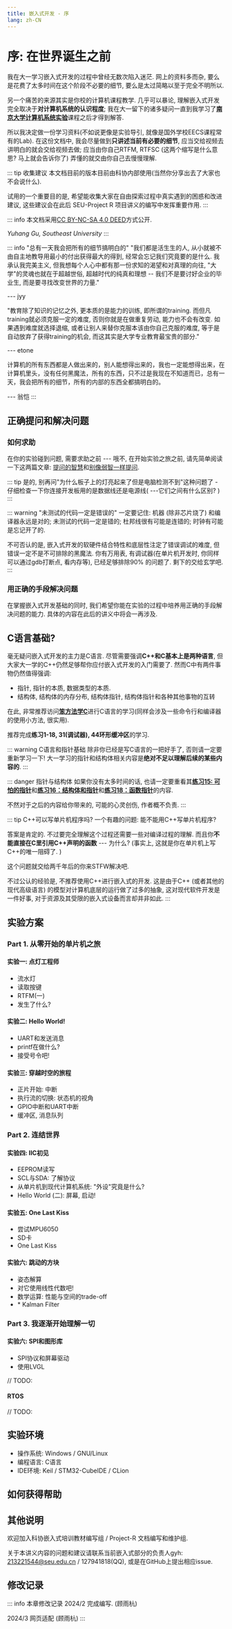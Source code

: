 ```yaml
---
title: 嵌入式开发 - 序
lang: zh-CN
---
```


# 序: 在世界诞生之前

我在大一学习嵌入式开发的过程中曾经无数次陷入迷茫. 网上的资料多而杂,
要么是花费了太多时间在这个阶段不必要的细节,
要么是太过简略以至于完全不明所以.

另一个痛苦的来源其实是你校的计算机课程教学. 几乎可以暴论,
理解嵌入式开发完全取决于**对计算机系统的认识程度**;
我在大一留下的诸多疑问一直到我学习了[**南京大学计算机系统实验**](https://nju-projectn.github.io/ics-pa-gitbook/ics2023/index.html)课程之后才得到解答.

所以我决定做一份学习资料(不如说更像是实验导引, 就像是国外学校EECS课程常有的Lab). 在这份文档中,
我会尽量做到**只讲述当前有必要的细节**,
应当交给视频去讲明白的就会交给视频去做; 应当由你自己RTFM,
RTFSC (这两个缩写是什么意思?
马上就会告诉你了) 弄懂的就交由你自己去慢慢理解.

::: tip 收集建议
本文档目前的版本目前由科协内部使用(当然你分享出去了大家也不会说什么).

试用的一个重要目的是,
希望能收集大家在自由探索过程中真实遇到的困惑和改进建议, 这些建议会在此后
SEU-Project R 项目讲义的编写中发挥重要作用.
:::

::: info
本文档采用[CC BY-NC-SA 4.0
DEED](https://creativecommons.org/licenses/by-nc-sa/4.0/deed.zh-hans)方式公开.

*Yuhang Gu, Southeast University*
:::

::: info "总有一天我会把所有的细节搞明白的"
\"我们都是活生生的人, 从小就被不由自主地教导用最小的付出获得最大的得到,
经常会忘记我们究竟要的是什么. 我承认我完美主义,
但我想每个人心中都有那一份求知的渴望和对真理的向往,
\"大学\"的灵魂也就在于超越世俗, 超越时代的纯真和理想 --
我们不是要讨好企业的毕业生, 而是要寻找改变世界的力量.\"

--- jyy

\"教育除了知识的记忆之外, 更本质的是能力的训练, 即所谓的training.
而但凡training就必须克服一定的难度, 否则你就是在做重复劳动,
能力也不会有改变. 如果遇到难度就选择退缩,
或者让别人来替你克服本该由你自己克服的难度,
等于是自动放弃了获得training的机会,
而这其实是大学专业教育最宝贵的部分.\"

--- etone

计算机的所有东西都是人做出来的，别人能想得出来的，我也一定能想得出来，在计算机里头，没有任何黑魔法，所有的东西，只不过是我现在不知道而已，总有一天，我会把所有的细节，所有的内部的东西全都搞明白的。

--- 翁恺
:::

## 正确提问和解决问题

### 如何求助

在你的实验碰到问题, 需要求助之前 --- 哦不, 在开始实验之旅之前,
请先简单阅读一下这两篇文章:
[提问的智慧](https://github.com/ryanhanwu/How-To-Ask-Questions-The-Smart-Way/blob/main/README-zh_CN.md)和[别像弱智一样提问](https://github.com/tangx/Stop-Ask-Questions-The-Stupid-Ways/blob/master/README.md).

::: tip
是的, 别再问\"为什么板子上的灯亮起来了但是电脑检测不到\"这种问题了 -
仔细检查一下你连接开发板用的是数据线还是电源线( ---它们之间有什么区别? )
:::

::: warning "未测试的代码一定是错误的"
一定要记住: 机器 (除非芯片烧了) 和编译器永远是对的;
未测试的代码一定是错的; 杜邦线很有可能是连错的; 时钟有可能是忘记开了的.

不可否认的是, 嵌入式开发的软硬件结合特性和底层性注定了错误调试的难度,
但错误一定不是不可排除的黑魔法. 你有万用表, 有调试器(在单片机开发时,
你同样可以通过gdb打断点, 看内存等), 已经足够排除90% 的问题了.
剩下的交给玄学吧.
:::

### 用正确的手段解决问题
在掌握嵌入式开发基础的同时, 我们希望你能在实验的过程中培养用正确的手段解决问题的能力. 具体的内容在此后的讲义中将会一再涉及.

## C语言基础?

毫无疑问嵌入式开发的主力是C语言. 尽管需要强调**C++和C基本上是两种语言**, 但大家大一学的C++仍然足够帮你应付嵌入式开发的入门需要了. 然而C中有两件事物仍然值得强调:

-   指针, 指针的本质, 数据类型的本质.
-   结构体, 结构体的内存分布, 结构体指针, 结构体指针和各种其他事物的互转

在此,
非常推荐访问[**笨方法学C**](https://wizardforcel.gitbooks.io/lcthw/content/)进行C语言的学习(同样会涉及一些命令行和编译器的使用小方法, 很实用). 

推荐完成**练习1-18, 31(调试器), 44环形缓冲区**的学习.

::: warning C语言和指针基础
除非你已经是写C语言的一把好手了, 否则请一定要重新学习一下! 大一学习的指针和结构体相关内容是**绝对不足以理解后续的某些内容的**.
:::

::: danger 指针与结构体
如果你没有太多时间的话, 也请一定要重看其[**练习15:
可怕的指针**](https://wizardforcel.gitbooks.io/lcthw/content/ex15.html)和[**练习16：结构体和指针**](https://wizardforcel.gitbooks.io/lcthw/content/ex16.html)和[**练习18：函数指针**](https://wizardforcel.gitbooks.io/lcthw/content/ex18.html)的内容.

不然对于之后的内容给你带来的, 可能的心灵创伤, 作者概不负责.
:::

::: tip C++可以写单片机程序吗?
一个有趣的问题: 能不能用C++写单片机程序?

答案是肯定的. 不过要完全理解这个过程还需要一些对编译过程的理解.
而且你**不能直接在C里引用C++声明的函数** --- 为什么? (事实上, 这就是你在单片机上写C++的唯一阻碍了. )

这个问题就交给两千年后的你来STFW解决吧.

不过公认的经验是, 不推荐使用C++进行嵌入式的开发. 这是由于C++ (或者其他的现代高级语言) 的模型对计算机底层的运行做了过多的抽象, 这对现代软件开发是一件好事, 对于资源及其受限的嵌入式设备而言却并非如此.
:::

## 实验方案

### Part 1. 从零开始的单片机之旅

#### 实验一: 点灯工程师
-   流水灯 
-   读取按键
-   RTFM(一)
-   发生了什么?

#### 实验二: Hello World!
-   UART和发送消息
-   printf在做什么?
-   接受号令吧!

#### 实验三: 穿越时空的旅程
-   正片开始: 中断
-   执行流的切换: 状态机的视角
-   GPIO中断和UART中断
-   缓冲区, 消息队列

### Part 2. 连结世界

#### 实验四: IIC初见
-   EEPROM读写
-   SCL与SDA: 了解协议
-   从单片机到现代计算机系统: \"外设\"究竟是什么?
-   Hello World (二): 屏幕, 启动!

#### 实验五: One Last Kiss
-   尝试MPU6050
-   SD卡
-   One Last Kiss

#### 实验六: 跳动的方块
-   姿态解算
-   对它使用线性代数吧!
-   数学运算: 性能与空间的trade-off
-   \* Kalman Filter

### Part 3. 我逐渐开始理解一切

#### 实验六: SPI和图形库
-   SPI协议和屏幕驱动
-   使用LVGL

// TODO:

#### RTOS
// TODO:

## 实验环境

-   操作系统: Windows / GNU/Linux
-   编程语言: C语言
-   IDE环境: Keil / STM32-CubeIDE / CLion

## 如何获得帮助

## 其他说明

欢迎加入科协嵌入式培训教材编写组 / Project-R 文档编写和维护组.

关于本讲义内容的问题和建议请联系当前嵌入式部分的负责人gyh: 213221544@seu.edu.cn / 127941818(QQ), 或是在GitHub上提出相应issue.


## 修改记录
::: info 本章修改记录
2024/2 完成编写. (顾雨杭)

2024/3 网页适配 (顾雨杭)
:::